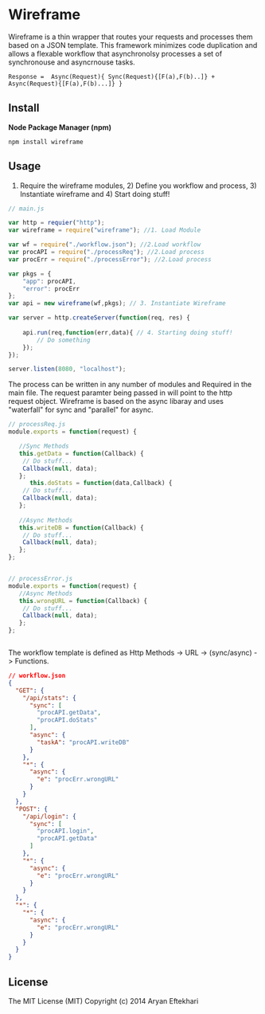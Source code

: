 # Wireframe
Wireframe is a thin wrapper that routes your requests and processes them based on a JSON template. This framework minimizes code duplication and allows a flexable workflow that asynchronolsy processes a set of synchronouse and asyncrnouse tasks. 
```
Response =  Async(Request){ Sync(Request){[F(a),F(b)..]} + Async(Request){[F(a),F(b)...]} }
```

## Install

__Node Package Manager (npm)__
```Shell
npm install wireframe
```

## Usage
1) Require the wireframe modules, 2) Define you workflow and process, 3) Instantiate wireframe and 4) Start doing stuff!

```JavaScript
// main.js

var http = requier("http");
var wireframe = require("wireframe"); //1. Load Module

var wf = require("./workflow.json"); //2.Load workflow
var procAPI = require("./processReq"); //2.Load process
var procErr = require("./processError"); //2.Load process

var pkgs = {           
	"app": procAPI,
	"error": procErr
};
var api = new wireframe(wf,pkgs); // 3. Instantiate Wireframe

var server = http.createServer(function(req, res) {
	
	api.run(req,function(err,data){ // 4. Starting doing stuff!
		// Do something
	});
});

server.listen(8080, "localhost");
```

The process can be written in any number of modules and Required in the main file. The request paramter being passed in will point to the http request object. Wireframe is based on the async libaray and uses "waterfall" for sync and "parallel" for async.

```JavaScript
// processReq.js
module.exports = function(request) {

   //Sync Methods
   this.getData = function(Callback) {
   	// Do stuff... 
   	Callback(null, data);
   };
      this.doStats = function(data,Callback) {
   	// Do stuff... 
   	Callback(null, data);
   };
   
   //Async Methods
   this.writeDB = function(Callback) {
   	// Do stuff... 
   	Callback(null, data);
   };
};
```

```JavaScript

// processError.js
module.exports = function(request) {
   //Async Methods
   this.wrongURL = function(Callback) {
   	// Do stuff... 
   	Callback(null, data);
   };
};



```

The workflow template is defined as Http Methods -> URL -> (sync/async) -> Functions.

```JSON
// workflow.json
{
  "GET": {
    "/api/stats": {
      "sync": [
        "procAPI.getData",
        "procAPI.doStats"
      ],
      "async": {
        "taskA": "procAPI.writeDB"
      }
    },
    "*": {
      "async": {
        "e": "procErr.wrongURL"
      }
    }
  },
  "POST": {
    "/api/login": {
      "sync": [
        "procAPI.login",
        "procAPI.getData"
      ]
    },
    "*": {
      "async": {
        "e": "procErr.wrongURL"
      }
    }
  },
  "*": {
    "*": {
      "async": {
        "e": "procErr.wrongURL"
      }
    }
  }
}
```



## License
The MIT License (MIT)
Copyright (c) 2014 Aryan Eftekhari
